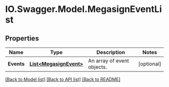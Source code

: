 # IO.Swagger.Model.MegasignEventList
## Properties

Name | Type | Description | Notes
------------ | ------------- | ------------- | -------------
**Events** | [**List&lt;MegasignEvent&gt;**](MegasignEvent.md) | An array of event objects. | [optional] 

[[Back to Model list]](../README.md#documentation-for-models) [[Back to API list]](../README.md#documentation-for-api-endpoints) [[Back to README]](../README.md)

